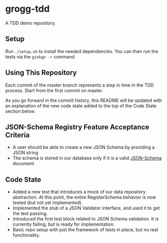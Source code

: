 # grogg-tdd
A TDD demo repository.

## Setup
Run `./setup.sh` to install the needed dependencies. You can then run the tests via the `ginkgo -r` command.

## Using This Repository
Each commit of the master branch represents a step in time in the TDD process. Start from the first commit on master.

As you go forward in the commit history, this README will be updated with an explanation of the new code state added to the top of the Code State section below.

## JSON-Schema Registry Feature Acceptance Criteria
- A user should be able to create a new JSON Schema by providing a JSON string
- The schema is stored in our database only if it is a valid [JSON-Schema](https://json-schema.org) document

## Code State
- Added a new test that introduces a mock of our data repository abstraction. At this point, the entire RegisterSchema behavior is now tested (but not yet implemented).
- Implemented the stub of a JSON Validator interface, and used it to get the test passing.
- Introduced the first test block related to JSON Schema validation. It is currently failing, but is ready for implementation.
- Basic repo setup with just the framework of tests in place, but no real functionality.